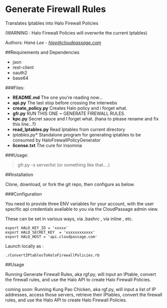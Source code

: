 # Generate Firewall Rules
Translates Iptables into Halo Firewall Policies

(WARNING : Halo Firewall Policies will overwrite the current Iptables)

Authors: *Hana Lee* - *hlee@cloudpassage.com*
         
##Requirements and Dependencies
* json
* rest-client
* oauth2
* base64

###Files:
* **README.md**   The one you're reading now...
* **api.py**   The last stop before crossing the interwebs
* **create_policy.py**   Creates Halo policy and i forget what.
* **gfr.py**   RUN THIS ONE ~ GENERATE FIREWALL RULES.
* **kpc.py**   Secret sauce and I forget what. (hana to please rename and fix this line...?)
* **read_Iptables.py**   Read Iptables from current directory
* *iptables.py**  Standalone program for generating iptables to be consumed by HaloFirewallPolicyGenerator
* **license.txt**   The cure for insomnia

###Usage:


>gfr.py -s serverlist (or something like that....)

##Installation 

Clone, download, or fork the git repo, then configure as below.


###Configuration

You need to provide three ENV variables for your account, with the user specific api credentials
available to you via the  CloudPassage admin view.

These can be set in various ways, via .bashrc , via inline , etc. 
```
export HALO_KEY_ID = 'xxxxx'
export HALO_SECRET_KEY  = 'xxxxxxxxxxxx'
export HALO_HOST = 'api.cloudpassage.com'
```

Launch locally as :

`./ConvertIPtablesToHaloFirewallPolicies.rb`


##Usage

Running Generate Firewall Rules, aka rgf.py, will input an IPtable, convert the firewall rules, and use the Halo API to create Halo Firewall Policies.

coming soon:
Running Kung Pao Chicken, aka rgf.py, will input a list of IP addresses, access those servers, retrieve their IPtables, convert the firewall rules, and use the Halo API to create Halo Firewall Policies.
